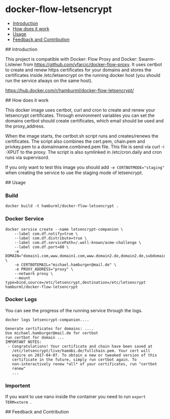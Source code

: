 docker-flow-letsencrypt
==================

* [Introduction](#introduction)
* [How does it work](#how-does-it-work)
* [Usage](#usage)
* [Feedback and Contribution](#feedback-and-contribution)

## Introduction

This project is compatible with Docker: Flow Proxy and Docker: Swarm-Listener from https://github.com/vfarcic/docker-flow-proxy.
It uses certbot to create and renew https certificates for your domains and stores the certificates inside /etc/letsencrypt on the running docker host (you should run the service always on the same host).

https://hub.docker.com/r/hamburml/docker-flow-letsencrypt/

## How does it work

This docker image uses certbot, curl and cron to create and renew your letsencrypt certificates.
Through environment variables you can set the domains certbot should create certificates, which email should be used and the proxy_address.

When the image starts, the certbot.sh script runs and creates/renews the certificates. The script also combines the cert.pem, chain.pem and privkey.pem to a domainname.combined.pem file. This file is send via curl -i -XPUT to the proxy.
The script is also symlinked in /etc/cron.daily and cron runs via supervisord.

If you only want to test this image you should add ```-e CERTBOTMODE="staging"``` when creating the service to use the staging mode of letsencrypt.

## Usage

### Build
```
docker build -t hamburml/docker-flow-letsencrypt .
```

### Docker Service

```
docker service create --name letsencrypt-companion \
    --label com.df.notify=true \
    --label com.df.distribute=true \
    --label com.df.servicePath=/.well-known/acme-challenge \
    --label com.df.port=80 \
    -e DOMAIN="domain1.com,www.domain1.com,www.domain2.de,domain2.de,subdomain.domain2.de" \
    -e CERTBOTEMAIL="michael.hamburger@mail.de" \
    -e PROXY_ADDRESS="proxy" \
    --network proxy \
    --mount type=bind,source=/etc/letsencrypt,destination=/etc/letsencrypt hamburml/docker-flow-letsencrypt
```

### Docker Logs

You can see the progress of the running service through the logs.

```
docker logs letsencrypt-companion....

Generate certificates for domains: ....
Use michael.hamburger@mail.de for certbot
run certbot for domain ...
IMPORTANT NOTES:
 - Congratulations! Your certificate and chain have been saved at
   /etc/letsencrypt/live/haembi.de/fullchain.pem. Your cert will
   expire on 2017-04-07. To obtain a new or tweaked version of this
   certificate in the future, simply run certbot again. To
   non-interactively renew *all* of your certificates, run "certbot
   renew"
   ...
```
### Importent

If you want to use nano inside the container you need to run ```export TERM=xterm ```.

## Feedback and Contribution
